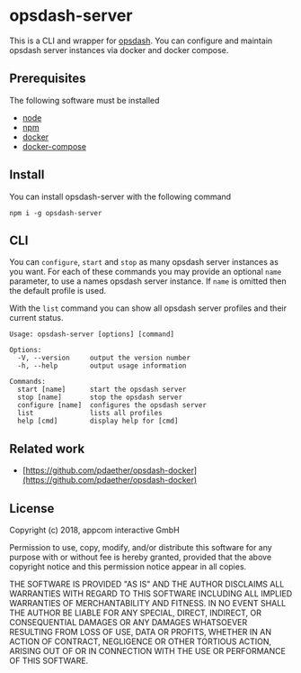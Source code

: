 # opsdash-server

This is a CLI and wrapper for [opsdash](https://www.opsdash.com/). You can configure and maintain opsdash server 
instances via docker and docker compose.

## Prerequisites 

The following software must be installed

* [node](https://nodejs.org/en/download/)
* [npm](https://nodejs.org/en/download/)
* [docker](https://docs.docker.com/docker-for-mac/install/)
* [docker-compose](https://docs.docker.com/compose/install/) 

## Install 

You can install opsdash-server with the following command

```
npm i -g opsdash-server
```
  
## CLI

You can `configure`, `start` and `stop` as many opsdash server instances as you want. For each of these commands you may provide
an optional `name` parameter, to use a names opsdash server instance. If `name` is omitted then the default profile is used.

With the `list` command you can show all opsdash server profiles and their current status.

```
Usage: opsdash-server [options] [command]

Options:
  -V, --version     output the version number
  -h, --help        output usage information

Commands:
  start [name]      start the opsdash server
  stop [name]       stop the opsdash server
  configure [name]  configures the opsdash server
  list              lists all profiles
  help [cmd]        display help for [cmd]
```

## Related work

* [https://github.com/pdaether/opsdash-docker](https://github.com/pdaether/opsdash-docker)

## License

Copyright (c) 2018, appcom interactive GmbH

Permission to use, copy, modify, and/or distribute this software for any
purpose with or without fee is hereby granted, provided that the above
copyright notice and this permission notice appear in all copies.

THE SOFTWARE IS PROVIDED "AS IS" AND THE AUTHOR DISCLAIMS ALL WARRANTIES
WITH REGARD TO THIS SOFTWARE INCLUDING ALL IMPLIED WARRANTIES OF
MERCHANTABILITY AND FITNESS. IN NO EVENT SHALL THE AUTHOR BE LIABLE FOR ANY
SPECIAL, DIRECT, INDIRECT, OR CONSEQUENTIAL DAMAGES OR ANY DAMAGES
WHATSOEVER RESULTING FROM LOSS OF USE, DATA OR PROFITS, WHETHER IN AN ACTION
OF CONTRACT, NEGLIGENCE OR OTHER TORTIOUS ACTION, ARISING OUT OF OR IN
CONNECTION WITH THE USE OR PERFORMANCE OF THIS SOFTWARE.
